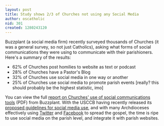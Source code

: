 ```yaml
---
layout: post
title: Study shows 2/3 of Churches not using any Social Media
author: oscatholic
nid: 301
created: 1280243120
---
```

<p>Buzzplant (a social media firm) recently surveyed thousands of Churches (it was a general survey, so not just Catholics), asking what forms of social communications they were using to communicate with their parishioners. Here&#39;s a summary of the results:</p>
<ul>
<li>62% of Churches post homilies to website as text or podcast</li>
<li>28% of Churches have a Pastor&#39;s Blog</li>
<li>32% of Churches use social media in one way or another</li>
<li>25% of Churches use social media to promote parish events [really? this should probably be the highest statistic, imo]</li>
</ul>
<p>You can view the full <a href="http://www.buzzplant.com/site/surveys/survey_results_church_sm.pdf">report on Churches&#39; use of social communications tools</a> (PDF) from Buzzplant. With the USCCB having recently released its <a href="http://www.usccb.org/comm/social-media-guidelines.shtml">proposed guidelines for social media use</a>, and with many Archdioceses effectively using <a href="/blog/geerlingguy/us-archdioceses-and-dioceses-twit">Twitter</a> and <a href="/blog/oscatholic/us-archdioceses-and-dioceses-faceb">Facebook</a> to spread the gospel, the time is ripe to use social media on the parish level, and integrate it with parish websites.</p>
